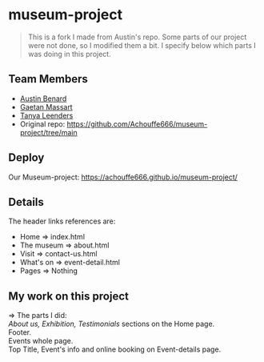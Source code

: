 # museum-project

> This is a fork I made from Austin's repo. Some parts of our project were not done, so I modified them a bit. I specify below which parts I was doing in this project.

## Team Members
* [Austin Benard](https://github.com/Achouffe666)
* [Gaetan Massart](https://github.com/Marmouz82)
* [Tanya Leenders](https://github.com/Tanya-Amber-L)
* Original repo: https://github.com/Achouffe666/museum-project/tree/main

## Deploy
Our Museum-project: https://achouffe666.github.io/museum-project/ <br>

## Details
The header links references are: <br>
* Home => index.html <br>
* The museum => about.html <br>
* Visit => contact-us.html <br>
* What's on => event-detail.html <br>
* Pages => Nothing

## My work on this project
=> The parts I did: <br>
*About us, Exhibition, Testimonials* sections on the Home page. <br>
Footer. <br>
Events whole page. <br>
Top Title, Event's info and online booking on Event-details page.
